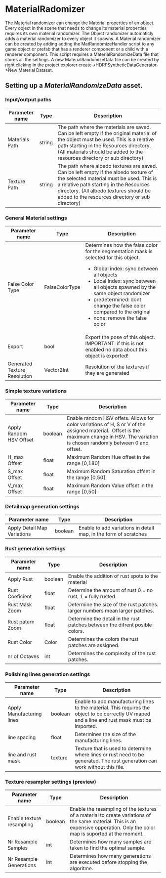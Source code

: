# MaterialRadomizer
The Material randomizer can change the Material properties of an object. Every object in the scene that needs to change its material properties requires its own material randomizer. The Object randomizer automaticly adds a material randomizer to every object it spawns.
A Material randomizer can be created by adding adding the MatRandomizeHandler script to any game object or prefab that has a renderer component or a child with a renderer component. This script requires a MaterialRandomizeData file that stores all the settings. A new MaterialRandomizeData file can be created by right clicking in the project explorer create->HDRPSyntheticDataGenerator->New Material Dataset.

## Setting up a *MaterialRandomizeData* asset.
### Input/output paths
| Parameter name | Type | Description |
| --- | --- | --- |
| Materials Path | string | The path where the materials are saved. Can be left empty if the original material of the object must be used. This is a relative path starting in the Resources directory. (All materials should be added to the resources directory or sub directory) |
| Texture Path | string | The path where albedo textures are saved. Can be left empty if the albedo texture of the selected material must be used. This is a relative path starting in the Resources directory. (All albedo textures should be added to the resources directory or sub directory) |

### General Material settings
| Parameter name | Type | Description |
| --- | --- | --- |
| False Color Type | FalseColorType | Determines how the false color for the segmentation mask is selected for this object. <ul><li>Global index: sync between all objects</li><li>Local Index: sync between all objects spawned by the same object randomizer</li><li>predetermined: dont change the false color compared to the original</li><li>none: remove the false color</li></ul>|
| Export | bool | Export the pose of this object. IMPORTANT: if this is not enabled no data about this object is exported! |
| Generated Texture Resolution | Vector2Int | Resolution of the textures if they are generated |

### Simple texture variations
| Parameter name | Type | Description |
| --- | --- | --- |
| Apply Random HSV Offset | boolean | Enable random HSV offets. Allows for color variations of H, S or V of the assigned material.. Offset is the maximum change in HSV. The variation is chosen randomly between 0 and offset. |
| H_max Offset | float | Maximum Random Hue offset in the range [0,180] |
| S_max Offset | float | Maximum Random Saturation offset in the range [0,50]|
| V_max Offset | float | Maximum Random Value offset in the range [0,50] |

### Detailmap generation settings
| Parameter name | Type | Description |
| --- | --- | --- |
| Apply Detail Map Variations | boolean | Enable to add variations in detail map, in the form of scratches |


### Rust generation settings
| Parameter name | Type | Description |
| --- | --- | --- |
| Apply Rust | boolean | Enable the addition of rust spots to the material |
| Rust Coeficient | float | Determine the amount of rust 0 = no rust, 1 = fully rusted. |
| Rust Mask Zoom | float | Determine the size of the rust patches. larger numbers mean larger patches. |
| Rust patern Zoom | float | Determine the detail in the rust patches between the difrent posible colors. |
| Rust Color | Color | Determines the colors the rust patches are assigned. |
| nr of Octaves | int | Determines the complexity of the rust patches. |


### Polishing lines generation settings
| Parameter name | Type | Description |
| --- | --- | --- |
| Apply Manufacturing lines | boolean | Enable to add manufacturing lines to the material. This requires the object to be cerrectly UV maped and a line and rust mask must be imported. |
| line spacing | float | Determines the size of the manufacturing lines. |
| line and rust mask | texture | Texture that is used to determine where lines or rust need to be generated. The rust generation can work without this file. |

### Texture resampler settings (preview)
| Parameter name | Type | Description |
| --- | --- | --- |
| Enable texture resampling | boolean | Enable the resampling of the textures of a material to create variations of the same material. This is an expensive opperation. Only the color map is suported at the moment. |
| Nr Resample Samples | int | Determines how many samples are taken to find the optimal sample. |
| Nr Resample Generations | int | Determines how many generations are executed before stopping the algoritme. |